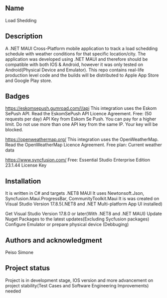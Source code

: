 

## Name
Load Shedding

## Description
A .NET MAUI Cross-Platform mobile application to track a load schedding schedule with weather conditions for that specific location/city. The application was developed using .NET MAUI and therefore should be compatible with both IOS & Android, however it was only tested on  Android(Physical Device and Emulator). This repo contains real-life production level code and the builds will be distributed to Apple App Store and Google Play store.

## Badges
https://eskomsepush.gumroad.com/l/api
This integration uses the Eskom SePush API.
Read the EskomSePush API Licence Agreement.
Free: (50 requests per day) API Key from Eskom Se Push. You can pay for a higher limit.
Do not use more than one API key from the same IP. Your key will be blocked.

https://openweathermap.org/
This integration uses the OpenWeatherMap.
Read the OpenWeatherMap Licence Agreement.
Free plan: Current weather data 

https://www.syncfusion.com/
Free: Essential Studio Enterprise Edition 23.1.44 License Key

## Installation
It is written in C# and targets .NET8 MAUI 
It uses Newtonsoft.Json, Syncfusion.Maui.ProgressBar, CommunityToolkit.Maui
It is was created on Visual Studio Version 17.8.5(.NET8 and .NET Multi-platform App UI installed)

Get Visual Studio Version 17.8.0 or later(With .NET8 and .NET MAUI)
Update Nuget Packages to the latest updates(Excluding Sycfusion packages)
Configure Emulator or prepare physical device (Debbuging)


## Authors and acknowledgment
Peiso Simone


## Project status
Project is in development stage, IOS version and more advancement on project stability(Test Cases and Software Engineering Improvements) needed
